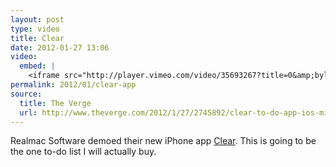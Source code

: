 ```yaml
---
layout: post
type: video
title: Clear
date: 2012-01-27 13:06
video: 
  embed: |
    <iframe src="http://player.vimeo.com/video/35693267?title=0&amp;byline=0&amp;portrait=0" width="400" height="225" frameborder="0" webkitAllowFullScreen mozallowfullscreen allowFullScreen></iframe>
permalink: 2012/01/clear-app
source: 
  title: The Verge
  url: http://www.theverge.com/2012/1/27/2745892/clear-to-do-app-ios-minimalist-gesture-interface
---
```


Realmac Software demoed their new iPhone app [Clear](http://www.realmacsoftware.com/clear/). This is going to be the one to-do list I will actually buy.
